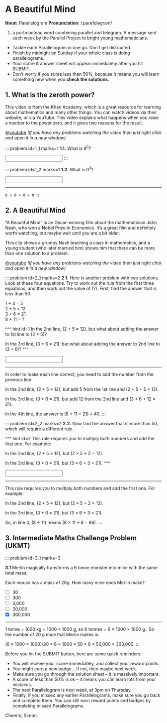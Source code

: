 # A Beautiful Mind

<div class="dictionary">

__Noun__: Parallelogram
__Pronunciation__: /ˌparəˈlɛləɡram/

1. a portmanteau word combining parallel and telegram. A message sent each
week by the Parallel Project to bright young mathematicians.

</div>

*	Tackle each Parallelogram in one go. Don’t get distracted.
*	Finish by midnight on Sunday if your whole class is doing parallelograms.
*	Your score & answer sheet will appear immediately after you hit SUBMIT.
*	Don’t worry if you score less than 50%, because it means you will learn something new when you __check the solutions__.


## 1. What is the zeroth power?

This video is from the Khan Academy, which is a great resource for learning about mathematics and many other things. You can watch videos via their website, or via YouTube. This video explains what happens when you raise a number to the power zero, and it gives two reasons for the result.

@[youtube](TWv6f7rwjF4?rel=0) _(If you have any problems watching the video then just right click and open it in a new window)_

::: problem id=1_1 marks=1
__1.1.__ What is 9<sup>0</sup>?

<input type="number" solution="1"/>
:::

::: problem id=1_2 marks=1
__1.2.__ What is 0<sup>3</sup>?

<input type="number" solution="0"/>

---

`0 × 0 × 0 = 0`
:::


## 2. A Beautiful Mind

“A Beautiful Mind” is an Oscar-winning film about the mathematician John Nash, who won a Nobel Prize in Economics. It’s a great film and definitely worth watching, but maybe wait until you are a bit older.  

This clip shows a grumpy Nash teaching a class in mathematics, and a young student (who later married him) shows him that there can be more than one solution to a problem.

@[youtube](mGe0t4xVvX4?rel=0) _(If you have any problems watching the video then just right click and open it in a new window)_

::: problem id=2_1 marks=2
__2.1.__ Here is another problem with two solutions. Look at these four equations. Try to work out the rule from the first three equations, and then work out the value of (?). First, find the answer that is less than 50.

1 + 4 = 5  
2 + 5 = 12  
3 + 6 = 21  
8 + 11 = ?  

^^^ hint id=1
In the 2nd line, (2 + 5 ≠ 12), but what about adding the answer to 1st line to (2 + 5)?  

In the 3rd line, (3 + 6 ≠ 21), but what about adding the answer to 2nd line to (3 + 6)?
^^^

<input type="number" solution="40"/>

---

In order to make each line correct, you need to add the number from the previous line.  

In the 2nd line, (2 + 5 ≠ 12), but add 5 from the 1st line and (2 + 5 + 5 = 12).  

In the 3rd line, (3 + 6 ≠ 21), but add 12 from the 2nd line and (3 + 6 + 12 = 21).  

In the 4th line, the answer is (8 + 11 + 21) = 40.
:::

::: problem id=2_2 marks=2
__2.2.__ Now find the answer that is more than 50, which will require a different rule.

^^^ hint id=2
This rule requires you to multiply both numbers and add the first one. For example:  

In the 2nd line, (2 + 5 ≠ 12), but (2 × 5 + 2 = 12).  

In the 3rd line, (3 + 6 ≠ 21), but (3 × 6 + 3 = 21).
^^^

<input type="number" solution="96"/>

---

This rule requires you to multiply both numbers and add the first one. For example:  

In the 2nd line, (2 + 5 ≠ 12), but (2 × 5 + 2 = 12).  

In the 3rd line, (3 + 6 ≠ 21), but (3 × 6 + 3 = 21).  

So, in line 4, (8 + 11) means (8 × 11 + 8 = 96).
:::


## 3.	Intermediate Maths Challenge Problem (UKMT)
<!--- (2011) Q10 --->

::: problem id=3_1 marks=3

__3.1__ Merlin magically transforms a 6 tonne monster into mice with the same total mass.  

Each mouse has a mass of 20g. How many mice does Merlin make?

* [ ] 30
* [ ] 300
* [ ] 3,000
* [ ] 30,000
* [x] 300,000

---

1 tonne = 1000 kg = 1000 × 1000 g, so 6 tonnes = 6 × 1000 × 1000 g . So the number of 20 g mice that Merlin makes is:

(6 × 1000 × 1000)/20 = 6 × 1000 × 50 = 6 × 50,000 = 300,000.
:::


Before you hit the SUBMIT button, here are some quick reminders:

*	You will receive your score immediately, and collect your reward points.
*	You might earn a new badge... if not, then maybe next week.
*	Make sure you go through the solution sheet – it is massively important.
*	A score of less than 50% is ok – it means you can learn lots from your mistakes.
*	The next Parallelogram is next week, at 3pm on Thursday.
*	Finally, if you missed any earlier Parallelograms, make sure you go back and complete them. You can still earn reward points and badges by completing missed Parallelograms.

Cheerio,
Simon.
